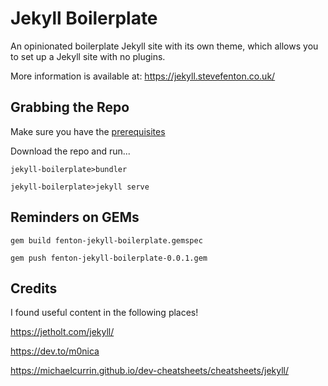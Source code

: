 # Jekyll Boilerplate

An opinionated boilerplate Jekyll site with its own theme, which allows you to set up a Jekyll site with no plugins.

More information is available at: <https://jekyll.stevefenton.co.uk/>

## Grabbing the Repo

Make sure you have the [prerequisites](https://jekyllrb.com/docs/)

Download the repo and run...

    jekyll-boilerplate>bundler

    jekyll-boilerplate>jekyll serve

## Reminders on GEMs

    gem build fenton-jekyll-boilerplate.gemspec

    gem push fenton-jekyll-boilerplate-0.0.1.gem

## Credits

I found useful content in the following places!

https://jetholt.com/jekyll/

https://dev.to/m0nica

https://michaelcurrin.github.io/dev-cheatsheets/cheatsheets/jekyll/